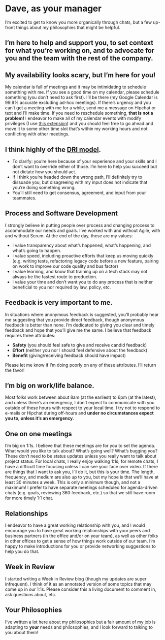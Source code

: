 Dave, as your manager
=====================

I’m excited to get to know you more organically through chats, but a few up-front things about my philosophies that might be helpful.

I’m here to help and support you, to set context for what you’re working on, and to advocate for you and the team with the rest of the company.
-----------------------------------------------------------------------------------------------------------------------------------------------

My availability looks scary, but I’m here for you!
--------------------------------------------------

My calendar is full of meetings and it may be intimidating to schedule something with me. If you see a good time on my calendar, please schedule something (you don’t need to ask first). I’ll be there (my Google Calendar is 99.9% accurate excluding ad-hoc meetings). If there’s urgency and you can’t get a meeting with me for a while, send me a message on Hipchat or text and I’ll make time. If you need to reschedule something, **that is not a problem!** I endeavor to make all of my calendar events with modify privileges (I use [this extension](https://chrome.google.com/webstore/detail/google-calendar-guests-mo/hjhicmeghjagaicbkmhmbbnibhbkcfdb)) and you should feel free to go ahead and move it to some other time slot that’s within my working hours and not conflicting with other meetings.

I think highly of the [DRI model](https://www.quora.com/How-well-does-Apples-Directly-Responsible-Individual-DRI-model-work-in-practice).
-----------------------------------------------------------------------------------------------------------------------------------------

*   To clarify: you’re here because of your experience and your skills and I don’t want to override either of those. I’m here to help you succeed but not dictate how you should act.
*   If I think you’re headed down the wrong path, I’ll definitely try to dissuade you, but disagreeing with my input does not indicate that you’re doing something wrong.
*   You’ll still need to get consensus, agreement, and input from your teammates.

Process and Software Development
--------------------------------

I strongly believe in putting people over process and changing process to accommodate our needs and goals. I’ve worked with and without Agile, with and without Scrum. At the end of the day, these are my values:

*   I value transparency about what’s happened, what’s happening, and what’s going to happen.
*   I value speed, including proactive efforts that keep us moving quickly (e.g. writing tests, refactoring legacy code before a new feature, pairing on work to improve our code quality and bus factor)
*   I value learning, and know that training up on a tech stack may not always be the fastest route to production.
*   I value your time and don’t want you to do any process that is neither beneficial to you nor required by law, policy, etc.

Feedback is very important to me.
---------------------------------

In situations where anonymous feedback is suggested, you’ll probably hear me suggesting that you provide direct feedback, though anonymous feedback is better than none. I’m dedicated to giving you clear and timely feedback and hope that you’ll give me the same. I believe that feedback requires three attributes:

*   **Safety** (you should feel safe to give and receive candid feedback)
*   **Effort** (neither you nor I should feel defensive about the feedback)
*   **Benefit** (giving/receiving feedback should have impact)

Please let me know if I’m doing poorly on any of these attributes. I’ll return the favor!

I’m big on work/life balance.
-----------------------------

Most folks work between about 8am (at the earliest) to 6pm (at the latest), and unless there’s an emergency, I don’t expect to communicate with you outside of these hours with respect to your local time. I try not to respond to e-mails or Hipchat during off-hours and **under no circumstances expect you to, unless it’s an emergency.**

One on one meetings
-------------------

I’m big on 1:1s. I believe that these meetings are for you to set the agenda. What would you like to talk about? What’s going well? What’s bugging you? These don’t need to be status updates unless you really want to talk about project status. For local chats, I really enjoy walking 1:1s; for remote chats, I have a difficult time focusing unless I can see your face over video. If there are things that I want to ask you, I’ll do it, but this is your time. The length, frequency, and medium are also up to you, but my hope is that we’ll have at least 30 minutes a week. This is only a minimum though, and not a maximum! I prefer to have separate meetings scheduled for agenda-driven chats (e.g. goals, reviewing 360 feedback, etc.) so that we still have room for more timely 1:1 chat.

Relationships
-------------

I endeavor to have a great working relationship with you, and I would encourage you to have great working relationships with your peers and business partners (in the office and/or on your team), as well as other folks in other offices to get a sense of how things work outside of our team. I’m happy to make introductions for you or provide networking suggestions to help you do that.

Week in Review
--------------

I started writing a Week in Review blog (though my updates are super infrequent). I think of it as an annotated version of some topics that may come up in our 1:1s. Please consider this a living document to comment in, ask questions about, etc.

Your Philosophies
-----------------

I’ve written a lot here about my philosophies but a fair amount of my job is adapting to **your** needs and philosophies, and I look forward to talking to you about them!
